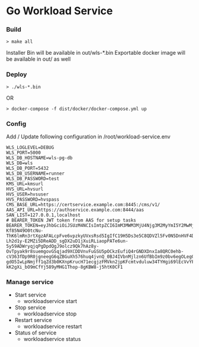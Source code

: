 # Go Workload Service

### Build
```console
> make all
```

Installer Bin will be available in out/wls-*.bin
Exportable docker image will be available in out/ as well


### Deploy
```console
> ./wls-*.bin
```

OR

```console
> docker-compose -f dist/docker/docker-compose.yml up
```

### Config
Add / Update following configuration in /root/workload-service.env

    WLS_LOGLEVEL=DEBUG
    WLS_PORT=5000
    WLS_DB_HOSTNAME=wls-pg-db
    WLS_DB=wls
    WLS_DB_PORT=5432
    WLS_DB_USERNAME=runner
    WLS_DB_PASSWORD=test
    KMS_URL=kmsurl
    HVS_URL=hvsurl
    HVS_USER=hvsuser
    HVS_PASSWORD=hvspass
    CMS_BASE_URL=https://certservice.example.com:8445:/cms/v1/
    AAS_API_URL=https://authservice.example.com:8444/aas
    SAN_LIST=127.0.0.1,localhost
    # BEARER_TOKEN JWT token from AAS for setup tasks
    BEARER_TOKEN=eyJhbGciOiJSUzM4NCIsImtpZCI6ImM3MWM3MjU4Njg3M2MyYmI5Y2MwMjExMWEwYzM5M2JhNjlhYTJhZWQiLCJ0eXAiOiJKV1QifQ.eyJyb2xlcyI6W3sic2VydmljZSI6IkNNUyIsIm5hbWUiOiJDZXJ0QXBwcm92ZXIiLCJjb250ZXh0IjoiQ049V0xTIFRMUyBDZXJ0aWZpY2F0ZTtTQU49MTI3LjAuMC4xLGxvY2FsaG9zdCwxMC4xMDUuMTY4LjE2MDtjZXJ0VHlwZT1UTFMifSx7InNlcnZpY2UiOiJBQVMiLCJuYW1lIjoiUm9sZU1hbmFnZXIiLCJjb250ZXh0IjoiV0xTIn0seyJzZXJ2aWNlIjoiV0xTIiwibmFtZSI6IkFkbWluaXN0cmF0b3IifV0sImV4cCI6MTU3MjcwMDMzNCwiaWF0IjoxNTcyNTI3NTM0LCJpc3MiOiJBQVMgSldUIElzc3VlciIsInN1YiI6ImFkbWluQHdscyJ9.wxqkIA-Kf85N49O0tcNu-ThK6lmRn3rtXgzAFALcpFve6vpzkyUVxsRsd5IgIfC19H5Ds3e5C8QDVZl5Fv0N5DnHVF4DzqimM6EWDF8zXsw8WP3kq1OEuwv0oO5RwfpABZ-Lh2d1y-E2MZi5DReADD_sgDX2uD1jXuiRLiaopPATe6un-5y59ADWryqjqPgDpdQgJ9olcz9Qk7hAz8y-OvTpyak9r8suemgovGSqjad9XCDDVnvFuGSU5pOCkzEufiQ4rGNDXDnxIa8QRC0ehb-cV363fDp9R0jgneegG6qZBGuXh576huq4jvnQ_0BJ4IVbnMjlzn6UfBbIm9z0bv6egOLeg0RR33qA5OC4CEueIWPTdW-gdO5IwLpNmjff1qZd3b0KXnpKrucH71ecgjzFMVkn2jpKFcmtvduluw34TYHgi69lEcVvYFtQPzXvHFFlzM__EMnRNNVijqw-kK2gXi_bO9mCfYj589yMHG1Thop-8gKBW8-j5htK0CF1


### Manage service
* Start service
    * workloadservice start
* Stop service
    * workloadservice stop
* Restart service
    * workloadservice restart
* Status of service
    * workloadservice status

